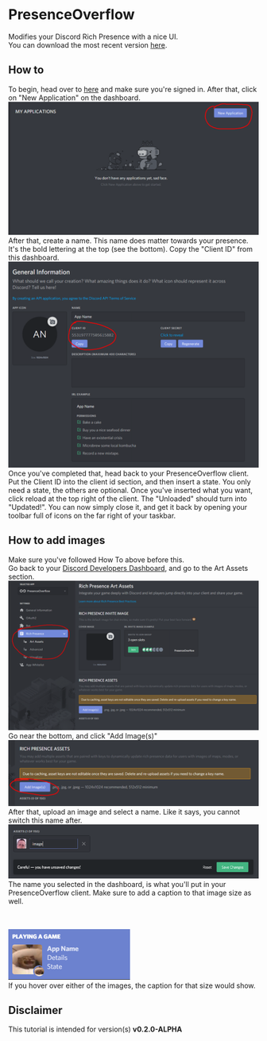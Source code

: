 # PresenceOverflow
Modifies your Discord Rich Presence with a nice UI. <br/>
You can download the most recent version [here](https://github.com/woahoverflow/PresenceOverflow/releases/download/v0.2.0-ALPHA/PresenceOverflow-0.2.0-ALPHA.jar).

## How to
To begin, head over to [here](https://discordapp.com/developers) and make sure you're signed in. After that, click on "New Application" on the dashboard. ![Dashboard](images/discord-dashboard.png "Dashboard")
After that, create a name. This name does matter towards your presence. It's the bold lettering at the top (see the bottom). Copy the "Client ID" from this dashboard.
![App Dashboard](images/app-dashboard.png "App Dashboard")
Once you've completed that, head back to your PresenceOverflow client. Put the Client ID into the client id section, and then insert a state. You only need a state, the others are optional. Once you've inserted what you want, click reload at the top right of the client. The "Unloaded" should turn into "Updated!".
You can now simply close it, and get it back by opening your toolbar full of icons on the far right of your taskbar.

## How to add images
Make sure you've followed How To above before this. <br/>
Go back to your [Discord Developers Dashboard](https://discordapp.com/developers), and go to the Art Assets section.
![Image Dashboard](images/img-dashboard.png "Image Dashboard")
Go near the bottom, and click "Add Image(s)"
![Add Image](images/img-add.png "Add Image")
After that, upload an image and select a name.
Like it says, you cannot switch this name after.
![Upload Image](images/save-img.png "Upload Image")
The name you selected in the dashboard, is what you'll put in your PresenceOverflow client. Make sure to add a caption to that image size as well.

<br><br>
![Example Image](images/example.png "Example Image")<br>
If you hover over either of the images, the caption for that size would show.

## Disclaimer
This tutorial is intended for version(s) **v0.2.0-ALPHA**
